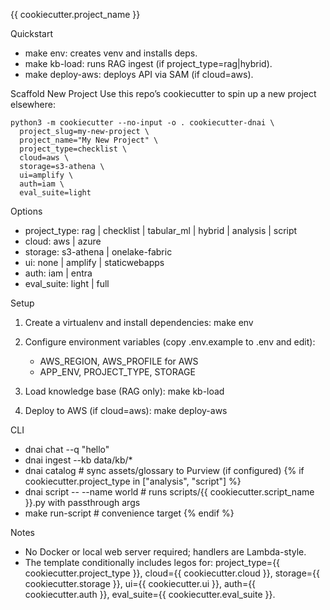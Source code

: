 {{ cookiecutter.project_name }}

Quickstart
- make env: creates venv and installs deps.
- make kb-load: runs RAG ingest (if project_type=rag|hybrid).
- make deploy-aws: deploys API via SAM (if cloud=aws).

Scaffold New Project
Use this repo’s cookiecutter to spin up a new project elsewhere:

```
python3 -m cookiecutter --no-input -o . cookiecutter-dnai \
  project_slug=my-new-project \
  project_name="My New Project" \
  project_type=checklist \
  cloud=aws \
  storage=s3-athena \
  ui=amplify \
  auth=iam \
  eval_suite=light
```

Options
- project_type: rag | checklist | tabular_ml | hybrid | analysis | script
- cloud: aws | azure
- storage: s3-athena | onelake-fabric
- ui: none | amplify | staticwebapps
- auth: iam | entra
- eval_suite: light | full

Setup
1) Create a virtualenv and install dependencies:
   make env

2) Configure environment variables (copy .env.example to .env and edit):
   - AWS_REGION, AWS_PROFILE for AWS
   - APP_ENV, PROJECT_TYPE, STORAGE

3) Load knowledge base (RAG only):
   make kb-load

4) Deploy to AWS (if cloud=aws):
   make deploy-aws

CLI
- dnai chat --q "hello"
- dnai ingest --kb data/kb/*
- dnai catalog  # sync assets/glossary to Purview (if configured)
{% if cookiecutter.project_type in ["analysis", "script"] %}
- dnai script -- --name world  # runs scripts/{{ cookiecutter.script_name }}.py with passthrough args
- make run-script              # convenience target
{% endif %}

Notes
- No Docker or local web server required; handlers are Lambda-style.
- The template conditionally includes legos for:
  project_type={{ cookiecutter.project_type }}, cloud={{ cookiecutter.cloud }}, storage={{ cookiecutter.storage }}, ui={{ cookiecutter.ui }}, auth={{ cookiecutter.auth }}, eval_suite={{ cookiecutter.eval_suite }}.
